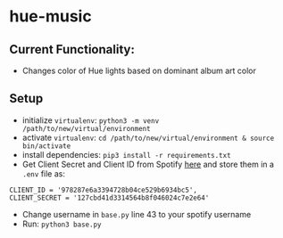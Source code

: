 # hue-music

## Current Functionality:
- Changes color of Hue lights based on dominant album art color

## Setup
- initialize `virtualenv`: `python3 -m venv /path/to/new/virtual/environment`
- activate `virtualenv`: `cd /path/to/new/virtual/environment & source bin/activate`
- install dependencies: `pip3 install -r requirements.txt`
- Get Client Secret and Client ID from Spotify [here](https://developer.spotify.com/dashboard/applications) and store them in a `.env` file as:
```
CLIENT_ID = '978287e6a3394728b04ce529b6934bc5',
CLIENT_SECRET = '127cbd41d3314564b8f046024c7e2e64'
```
- Change username in `base.py` line 43 to your spotify username
- Run: `python3 base.py`
